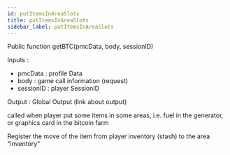 ```yaml
---
id: putItemsInAreaSlots
title: putItemsInAreaSlots
sidebar_label: putItemsInAreaSlots
---
```

Public function getBTC(pmcData, body, sessionID) 

Inputs :
- pmcData : profile Data 
- body : game call information (request)
- sessionID : player SessionID

Output : Global Output (link about output)

called when player put some items in some areas, i.e. fuel in the generator, or graphics card in the bitcoin farm

Register the move of the item from player inventory (stash) to the area "inventory"
